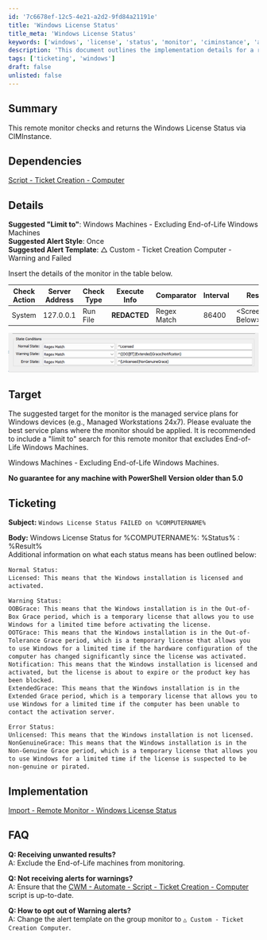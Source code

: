 ```yaml
---
id: '7c6678ef-12c5-4e21-a2d2-9fd84a21191e'
title: 'Windows License Status'
title_meta: 'Windows License Status'
keywords: ['windows', 'license', 'status', 'monitor', 'ciminstance', 'alert', 'ticketing']
description: 'This document outlines the implementation details for a remote monitor that checks and returns the Windows License Status using CIMInstance. It includes dependencies, suggested targets, alert configurations, and ticketing information for failed license checks.'
tags: ['ticketing', 'windows']
draft: false
unlisted: false
---
```


## Summary

This remote monitor checks and returns the Windows License Status via CIMInstance.

## Dependencies

[Script - Ticket Creation - Computer](<../scripts/Ticket Creation - Computer.md>)

## Details

**Suggested "Limit to"**: Windows Machines - Excluding End-of-Life Windows Machines  
**Suggested Alert Style**: Once  
**Suggested Alert Template**: △ Custom - Ticket Creation Computer - Warning and Failed  

Insert the details of the monitor in the table below.

| Check Action | Server Address | Check Type | Execute Info | Comparator | Interval | Result               |
|--------------|----------------|------------|---------------|-------------|----------|----------------------|
| System       | 127.0.0.1     | Run File   | **REDACTED**  | Regex Match | 86400    | \<Screenshot Below>   |

![Image](../../../static/img/Windows-License-Status/image_1.png)

## Target

The suggested target for the monitor is the managed service plans for Windows devices (e.g., Managed Workstations 24x7). Please evaluate the best service plans where the monitor should be applied. It is recommended to include a "limit to" search for this remote monitor that excludes End-of-Life Windows Machines.

Windows Machines - Excluding End-of-Life Windows Machines.

**No guarantee for any machine with PowerShell Version older than 5.0**

## Ticketing

**Subject:** `Windows License Status FAILED on %COMPUTERNAME%`  

**Body:** Windows License Status for %COMPUTERNAME%: %Status% : %Result%  
Additional information on what each status means has been outlined below:

```
Normal Status:  
Licensed: This means that the Windows installation is licensed and activated.
```

```
Warning Status:
OOBGrace: This means that the Windows installation is in the Out-of-Box Grace period, which is a temporary license that allows you to use Windows for a limited time before activating the license.
OOTGrace: This means that the Windows installation is in the Out-of-Tolerance Grace period, which is a temporary license that allows you to use Windows for a limited time if the hardware configuration of the computer has changed significantly since the license was activated.
Notification: This means that the Windows installation is licensed and activated, but the license is about to expire or the product key has been blocked.
ExtendedGrace: This means that the Windows installation is in the Extended Grace period, which is a temporary license that allows you to use Windows for a limited time if the computer has been unable to contact the activation server.
```

```
Error Status:
Unlicensed: This means that the Windows installation is not licensed.
NonGenuineGrace: This means that the Windows installation is in the Non-Genuine Grace period, which is a temporary license that allows you to use Windows for a limited time if the license is suspected to be non-genuine or pirated.
```

## Implementation

[Import - Remote Monitor - Windows License Status](https://proval.itglue.com/DOC-5078775-15423273)

## FAQ

**Q: Receiving unwanted results?**  
A: Exclude the End-of-Life machines from monitoring.  

**Q: Not receiving alerts for warnings?**  
A: Ensure that the [CWM - Automate - Script - Ticket Creation - Computer](<../scripts/Ticket Creation - Computer.md>) script is up-to-date.  

**Q: How to opt out of Warning alerts?**  
A: Change the alert template on the group monitor to `△ Custom - Ticket Creation Computer`.



